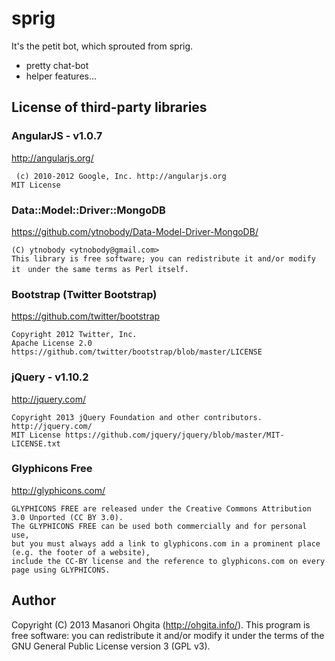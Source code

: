 sprig
=====

It's the petit bot, which sprouted from sprig.

* pretty chat-bot
* helper features...

## License of third-party libraries

### AngularJS - v1.0.7
http://angularjs.org/

	 (c) 2010-2012 Google, Inc. http://angularjs.org
 	MIT License
	

### Data::Model::Driver::MongoDB
https://github.com/ytnobody/Data-Model-Driver-MongoDB/

	(C) ytnobody <ytnobody@gmail.com>
	This library is free software; you can redistribute it and/or modify it　under the same terms as Perl itself.

### Bootstrap (Twitter Bootstrap)
https://github.com/twitter/bootstrap

	Copyright 2012 Twitter, Inc.
	Apache License 2.0 https://github.com/twitter/bootstrap/blob/master/LICENSE

### jQuery - v1.10.2
http://jquery.com/

	Copyright 2013 jQuery Foundation and other contributors. http://jquery.com/
	MIT License	https://github.com/jquery/jquery/blob/master/MIT-LICENSE.txt

### Glyphicons Free
http://glyphicons.com/

	GLYPHICONS FREE are released under the Creative Commons Attribution 3.0 Unported (CC BY 3.0).
	The GLYPHICONS FREE can be used both commercially and for personal use, 
	but you must always add a link to glyphicons.com in a prominent place (e.g. the footer of a website), 
	include the CC-BY license and the reference to glyphicons.com on every page using GLYPHICONS.

## Author

Copyright (C) 2013 Masanori Ohgita (http://ohgita.info/).
This program is free software: you can redistribute it and/or modify it under the terms of the GNU General Public License version 3 (GPL v3).                                                             
